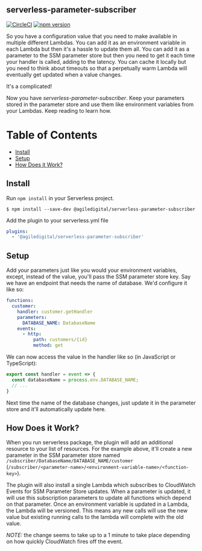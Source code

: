 ## serverless-parameter-subscriber

[![CircleCI](https://circleci.com/gh/agiledigital/serverless-parameter-subscriber.svg?style=svg)](https://circleci.com/gh/agiledigital/serverless-parameter-subscriber)
[![npm version](https://badge.fury.io/js/%40agiledigital%2Fserverless-parameter-subscriber.svg)](https://badge.fury.io/js/%40agiledigital%2Fserverless-parameter-subscriber)

So you have a configuration value that you need to make available in multiple
different Lambdas. You can add it as an environment variable in each Lambda but
then it's a hassle to update them all. You can add it as a parameter to the
SSM parameter store but then you need to get it each time your handler is
called, adding to the latency. You can cache it locally but you need to think
about timeouts so that a perpetually warm Lambda will eventually get updated
when a value changes.

It's a complicated!

Now you have _serverless-parameter-subscriber_. Keep your parameters stored in
the parameter store and use them like environment variables from your Lambdas.
Keep reading to learn how.

# Table of Contents

- [Install](#install)
- [Setup](#setup)
- [How Does it Work?](#how-does-it-work)

## Install

Run `npm install` in your Serverless project.

`$ npm install --save-dev @agiledigital/serverless-parameter-subscriber`

Add the plugin to your serverless.yml file

```yml
plugins:
  - '@agiledigital/serverless-parameter-subscriber'
```

## Setup

Add your parameters just like you would your environment variables, except,
instead of the value, you'll pass the SSM parameter store key. Say we have an
endpoint that needs the name of database. We'd configure it like so:

```yml
functions:
  customer:
    handler: customer.getHandler
    parameters:
      DATABASE_NAME: DatabaseName
    events:
      - http:
          path: customers/{id}
          method: get
```

We can now access the value in the handler like so (in JavaScript or
TypeScript):

```JavaScript
export const handler = event => {
  const databaseName = process.env.DATABASE_NAME;
  // ...
}
```

Next time the name of the database changes, just update it in the parameter
store and it'll automatically update here.

## How Does it Work?

When you run serverless package, the plugin will add an additional resource to
your list of resources. For the example above, it'll create a new parameter in
the SSM parameter store named `/subscriber/DatabaseName/DATABASE_NAME/customer`
(`/subscriber/<parameter-name>/<environment-variable-name>/<function-key>`).

The plugin will also install a single Lambda which subscribes to CloudWatch
Events for SSM Parameter Store updates. When a parameter is updated, it will use
this subscription parameters to update all functions which depend on that
parameter. Once an environment variable is updated in a Lambda, the Lambda will
be versioned. This means any new calls will use the new value but existing
running calls to the lambda will complete with the old value.

_NOTE:_ the change seems to take up to a 1 minute to take place depending on how
quickly CloudWatch fires off the event.
